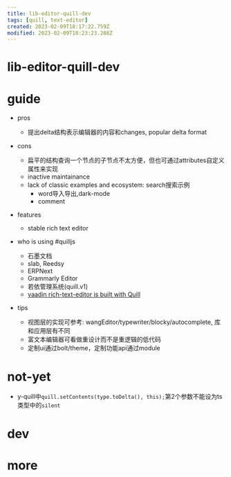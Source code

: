 ```yaml
---
title: lib-editor-quill-dev
tags: [quill, text-editor]
created: 2023-02-09T18:17:22.759Z
modified: 2023-02-09T18:23:23.288Z
---
```


# lib-editor-quill-dev

# guide

- pros
  - 提出delta结构表示编辑器的内容和changes, popular delta format

- cons
  - 扁平的结构查询一个节点的子节点不太方便，但也可通过attributes自定义属性来实现
  - inactive maintainance
  - lack of classic examples and ecosystem: search搜索示例
    - word导入导出,dark-mode
    - comment

- features
  - stable rich text editor

- who is using #quilljs
  - 石墨文档
  - slab, Reedsy
  - ERPNext
  - Grammarly Editor
  - 若依管理系统(quill.v1)
  - [vaadin rich-text-editor is built with Quill](https://vaadin.com/docs/latest/components/rich-text-editor)

- tips
  - 视图层的实现可参考: wangEditor/typewriter/blocky/autocomplete, 库和应用层有不同
  - 富文本编辑器可看做重设计而不是重逻辑的低代码
  - 定制ui通过bolt/theme，定制功能api通过module
# not-yet
- y-quill中`quill.setContents(type.toDelta(), this);`第2个参数不能设为ts类型中的`silent`
# dev

# more
